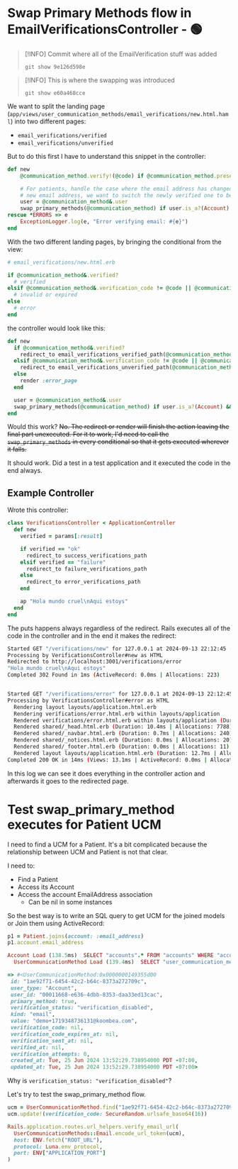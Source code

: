 # Swap Primary Methods flow in EmailVerificationsController - 🟢

> [!INFO]
> Commit where all of the EmailVerification stuff was added
>
> `git show 9e126d598e`

> [!INFO]
> This is where the swapping was introduced
> 
> `git show e60a468cce`

We want to split the landing page (`app/views/user_communication_methods/email_verifications/new.html.haml`) into two different pages:
- `email_verifications/verified`
- `email_verifications/unverified`

But to do this first I have to understand this snippet in the controller:
```ruby
def new
	@communication_method.verify!(@code) if @communication_method.present? && @code.present?

	# For patients, handle the case where the email address has changed. Once they verify the
	# new email address, we want to switch the newly verified one to be the primary method.
	user = @communication_method&.user
	swap_primary_methods(@communication_method) if user.is_a?(Account) && user.patient?
rescue *ERRORS => e
	ExceptionLogger.log(e, "Error verifying email: #{e}")
end
```

With the two different landing pages, by bringing the conditional from the view:
```ruby
# email_verifications/new.html.erb

if @communication_method&.verified?
  # verified
elsif @communication_method&.verification_code != @code || @communication_method&.expired_verification_code?
  # invalid or expired
else
  # error
end
```

the controller would look like this:
```ruby
def new
  if @communication_method&.verified?
    redirect_to email_verifications_verified_path(@communication_method)
  elsif @communication_method&.verification_code != @code || @communication_method&.expired_verification_code?
    redirect_to email_verifications_unverified_path(@communication_method)
  else
    render :error_page
  end

  user = @communication_method&.user
  swap_primary_methods(@communication_method) if user.is_a?(Account) && user.patient?
end
```

Would this work? ~~No. The redirect or render will finish the action leaving the final part unexecuted. For it to work, I'd need to call the `swap_primary_methods` in every conditional so that it gets executed wherever it falls.~~

It should work. Did a test in a test application and it executed the code in the end always.

## Example Controller

Wrote this controller:
```ruby
class VerificationsController < ApplicationController
  def new
    verified = params[:result]

    if verified == "ok"
      redirect_to success_verifications_path
    elsif verified == "failure"
      redirect_to failure_verifications_path
    else
      redirect_to error_verifications_path
    end

    ap "Hola mundo cruel\nAqui estoys"
  end
end

```

The puts happens always regardless of the redirect. Rails executes all of the code in the controller and in the end it makes the redirect:
```bash
Started GET "/verifications/new" for 127.0.0.1 at 2024-09-13 22:12:45 -0500
Processing by VerificationsController#new as HTML
Redirected to http://localhost:3001/verifications/error
"Hola mundo cruel\nAqui estoys"
Completed 302 Found in 1ms (ActiveRecord: 0.0ms | Allocations: 223)


Started GET "/verifications/error" for 127.0.0.1 at 2024-09-13 22:12:45 -0500
Processing by VerificationsController#error as HTML
  Rendering layout layouts/application.html.erb
  Rendering verifications/error.html.erb within layouts/application
  Rendered verifications/error.html.erb within layouts/application (Duration: 0.8ms | Allocations: 80)
  Rendered shared/_head.html.erb (Duration: 10.4ms | Allocations: 7788)
  Rendered shared/_navbar.html.erb (Duration: 0.7ms | Allocations: 240)
  Rendered shared/_notices.html.erb (Duration: 0.0ms | Allocations: 20)
  Rendered shared/_footer.html.erb (Duration: 0.0ms | Allocations: 11)
  Rendered layout layouts/application.html.erb (Duration: 12.7ms | Allocations: 8454)
Completed 200 OK in 14ms (Views: 13.1ms | ActiveRecord: 0.0ms | Allocations: 8760)
```

In this log we can see it does everything in the controller action and afterwards it goes to the redirected page.

# Test swap_primary_method executes for Patient UCM

I need to find a UCM for a Patient. It's a bit complicated because the relationship between UCM and Patient is not that clear.

I need to:

- Find a Patient
- Access its Account
- Access the account EmailAddress association
	- Can be nil in some instances

So the best way is to write an SQL query to get UCM for the joined models or Join them using ActiveRecord:
```ruby
p1 = Patient.joins(account: :email_address)
p1.account.email_address

Account Load (138.5ms)  SELECT "accounts".* FROM "accounts" WHERE "accounts"."id" = $1 LIMIT $2  [["id", "00011668-e636-4dbb-8353-daa33ed13cac"], ["LIMIT", 1]]
  UserCommunicationMethod Load (139.4ms)  SELECT "user_communication_methods".* FROM "user_communication_methods" WHERE "user_communication_methods"."user_id" = $1 AND "user_communication_methods"."user_type" = $2 AND "user_communication_methods"."kind" = $3 AND "user_communication_methods"."primary_method" = $4 ORDER BY "user_communication_methods"."created_at" DESC LIMIT $5  [["user_id", "00011668-e636-4dbb-8353-daa33ed13cac"], ["user_type", "Account"], ["kind", 0], ["primary_method", true], ["LIMIT", 1]]

=> #<UserCommunicationMethod:0x0000000149355d00
 id: "1ae92f71-6454-42c2-b64c-8373a272709c",
 user_type: "Account",
 user_id: "00011668-e636-4dbb-8353-daa33ed13cac",
 primary_method: true,
 verification_status: "verification_disabled",
 kind: "email",
 value: "demo+1719348736131@koombea.com",
 verification_code: nil,
 verification_code_expires_at: nil,
 verification_sent_at: nil,
 verified_at: nil,
 verification_attempts: 0,
 created_at: Tue, 25 Jun 2024 13:52:29.738954000 PDT -07:00,
 updated_at: Tue, 25 Jun 2024 13:52:29.738954000 PDT -07:00>
```

Why is `verification_status: "verification_disabled"`?

Let's try to test the swap_primary_method flow.
```ruby
ucm = UserCommunicationMethod.find("1ae92f71-6454-42c2-b64c-8373a272709c")
ucm.update!(verification_code: SecureRandom.urlsafe_base64(16))

Rails.application.routes.url_helpers.verify_email_url(
  UserCommunicationMethods::Email.encode_url_token(ucm),
  host: ENV.fetch("ROOT_URL"),
  protocol: Luna.env_protocol,
  port: ENV["APPLICATION_PORT"]
)
```